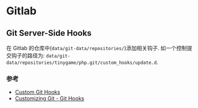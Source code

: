 # Gitlab

## Git Server-Side Hooks

在 Gitlab 的仓库中(`data/git-data/repositories/`)添加相关钩子.
如一个控制提交钩子的路径为: `data/git-data/repositories/tinygame/php.git/custom_hooks/update.d`.

### 参考
* [Custom Git Hooks](https://docs.gitlab.com/ee/administration/custom_hooks.html)
* [Customizing Git - Git Hooks](https://git-scm.com/book/en/v2/Customizing-Git-Git-Hooks)

